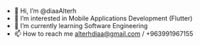 - 👋 Hi, I’m @diaaAlterh
- 👀 I’m interested in Mobile Applications Development (Flutter)
- 🌱 I’m currently learning Software Engineering
- 📫 How to reach me alterhdiaa@gmail.com / +963991967155

<!---
diaaAlterh/diaaAlterh is a ✨ special ✨ repository because its `README.md` (this file) appears on your GitHub profile.
You can click the Preview link to take a look at your changes.
--->
